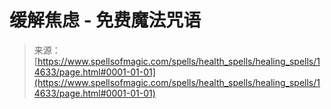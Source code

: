 <!--yml

category: 未分类

date: 2024-06-12 18:53:38

-->

# 缓解焦虑 - 免费魔法咒语

> 来源：[https://www.spellsofmagic.com/spells/health_spells/healing_spells/14633/page.html#0001-01-01](https://www.spellsofmagic.com/spells/health_spells/healing_spells/14633/page.html#0001-01-01)
